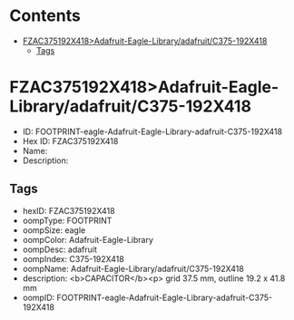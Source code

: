 



Contents
========

* [FZAC375192X418>Adafruit-Eagle-Library/adafruit/C375-192X418](#fzac375192x418adafruit-eagle-libraryadafruitc375-192x418)
	* [Tags](#tags)

# FZAC375192X418>Adafruit-Eagle-Library/adafruit/C375-192X418

- ID: FOOTPRINT-eagle-Adafruit-Eagle-Library-adafruit-C375-192X418
- Hex ID: FZAC375192X418
- Name: 
- Description: 

## Tags

- hexID: FZAC375192X418
- oompType: FOOTPRINT
- oompSize: eagle
- oompColor: Adafruit-Eagle-Library
- oompDesc: adafruit
- oompIndex: C375-192X418
- oompName: Adafruit-Eagle-Library/adafruit/C375-192X418
- description: &lt;b&gt;CAPACITOR&lt;/b&gt;&lt;p&gt;
grid 37.5 mm, outline 19.2 x 41.8 mm
- oompID: FOOTPRINT-eagle-Adafruit-Eagle-Library-adafruit-C375-192X418
